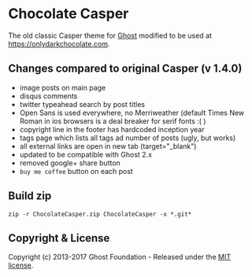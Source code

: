 # Chocolate Casper

The old classic Casper theme for [Ghost](http://github.com/tryghost/ghost/) modified to be used at https://onlydarkchocolate.com.

## Changes compared to original Casper (v 1.4.0)
 - image posts on main page
 - disqus comments
 - twitter typeahead search by post titles
 - Open Sans is used everywhere, no Merriweather (default Times New Roman in ios browsers is a deal breaker for serif fonts :( )
 - copyright line in the footer has hardcoded inception year
 - tags page which lists all tags ad number of posts (ugly, but works)
 - all external links are open in new tab (target="_blank")
 - updated to be compatible with Ghost 2.x
 - removed google+ share button
 - `buy me coffee` button on each post
 
## Build zip

`zip -r ChocolateCasper.zip ChocolateCasper -x *.git*`

## Copyright & License

Copyright (c) 2013-2017 Ghost Foundation - Released under the [MIT license](LICENSE).
